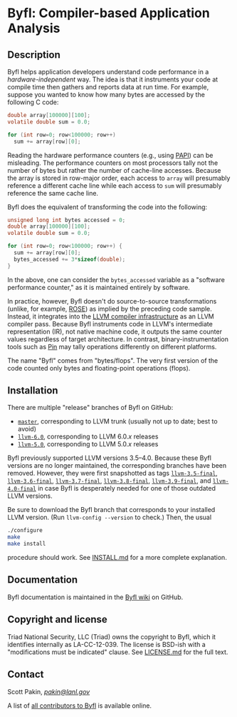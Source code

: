 Byfl: Compiler-based Application Analysis
=========================================

Description
-----------

Byfl helps application developers understand code performance in a _hardware-independent_ way.  The idea is that it instruments your code at compile time then gathers and reports data at run time.  For example, suppose you wanted to know how many bytes are accessed by the following C code:
```C
double array[100000][100];
volatile double sum = 0.0;

for (int row=0; row<100000; row++)
  sum += array[row][0];
```

Reading the hardware performance counters (e.g., using [PAPI](http://icl.cs.utk.edu/papi/)) can be misleading.  The performance counters on most processors tally not the number of bytes but rather the number of cache-line accesses.  Because the array is stored in row-major order, each access to `array` will presumably reference a different cache line while each access to `sum` will presumably reference the same cache line.

Byfl does the equivalent of transforming the code into the following:
```C
unsigned long int bytes accessed = 0;
double array[100000][100];
volatile double sum = 0.0;

for (int row=0; row<100000; row++) {
  sum += array[row][0];
  bytes_accessed += 3*sizeof(double);
}
```

In the above, one can consider the `bytes_accessed` variable as a "software performance counter," as it is maintained entirely by software.

In practice, however, Byfl doesn't do source-to-source transformations (unlike, for example, [ROSE](http://www.rosecompiler.org/)) as implied by the preceding code sample.  Instead, it integrates into the [LLVM compiler infrastructure](http://www.llvm.org/) as an LLVM compiler pass.  Because Byfl instruments code in LLVM's intermediate representation (IR), not native machine code, it outputs the same counter values regardless of target architecture.  In contrast, binary-instrumentation tools such as [Pin](https://software.intel.com/en-us/articles/pin-a-dynamic-binary-instrumentation-tool) may tally operations differently on different platforms.

The name "Byfl" comes from "bytes/flops".  The very first version of the code counted only bytes and floating-point operations (flops).

Installation
------------

There are multiple "release" branches of Byfl on GitHub:

  * [`master`](https://github.com/lanl/Byfl), corresponding to LLVM trunk (usually not up to date; best to avoid)
  * [`llvm-6.0`](https://github.com/lanl/Byfl/tree/llvm-6.0), corresponding to LLVM 6.0._x_ releases
  * [`llvm-5.0`](https://github.com/lanl/Byfl/tree/llvm-5.0), corresponding to LLVM 5.0._x_ releases

Byfl previously supported LLVM versions 3.5–4.0.  Because these Byfl versions are no longer maintained, the corresponding branches have been removed.  However, they were first snapshotted as tags [`llvm-3.5-final`](https://github.com/lanl/Byfl/tree/llvm-3.5-final), [`llvm-3.6-final`](https://github.com/lanl/Byfl/tree/llvm-3.6-final), [`llvm-3.7-final`](https://github.com/lanl/Byfl/tree/llvm-3.7-final), [`llvm-3.8-final`](https://github.com/lanl/Byfl/tree/llvm-3.8-final), [`llvm-3.9-final`](https://github.com/lanl/Byfl/tree/llvm-3.9-final), and [`llvm-4.0-final`](https://github.com/lanl/Byfl/tree/llvm-4.0-final) in case Byfl is desperately needed for one of those outdated LLVM versions.

Be sure to download the Byfl branch that corresponds to your installed LLVM version.  (Run `llvm-config --version` to check.)  Then, the usual
```bash
./configure
make
make install
```
procedure should work.  See [INSTALL.md](https://github.com/lanl/Byfl/blob/master/INSTALL.md) for a more complete explanation.

Documentation
-------------

Byfl documentation is maintained in the [Byfl wiki](https://github.com/lanl/Byfl/wiki) on GitHub.

Copyright and license
---------------------

Triad National Security, LLC (Triad) owns the copyright to Byfl, which it identifies internally as LA-CC-12-039.  The license is BSD-ish with a "modifications must be indicated" clause.  See [LICENSE.md](https://github.com/lanl/Byfl/blob/master/LICENSE.md) for the full text.

Contact
-------

Scott Pakin, [_pakin@lanl.gov_](mailto:pakin@lanl.gov)

A list of [all contributors to Byfl](https://github.com/lanl/Byfl/wiki/contributors) is available online.
